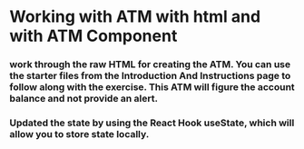 # Working with ATM with html and with ATM Component

### work through the raw HTML for creating the ATM. You can use the starter files from the Introduction And Instructions page to follow along with the exercise.  This ATM will figure the account balance and not provide an alert.  

### Updated the state by using the React Hook useState, which will allow you to store state locally.
